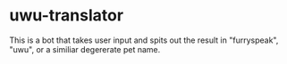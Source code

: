 # uwu-translator

This is a bot that takes user input and spits out the result in "furryspeak", "uwu", or a similiar degererate pet name.
